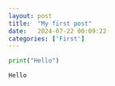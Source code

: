 ```yaml
---
layout: post
title:  "My first post"
date:   2024-07-22 00:09:22
categories: ['First']
---
```


```python
print("Hello")
```

    Hello
